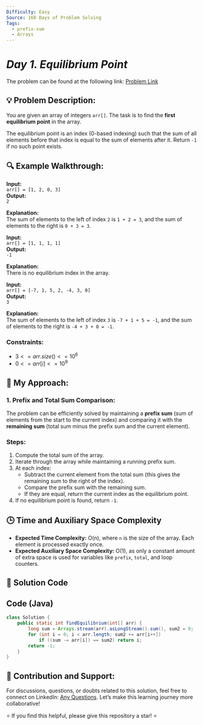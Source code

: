 ```yaml
---
Difficulty: Easy  
Source: 160 Days of Problem Solving  
Tags:
  - prefix-sum
  - Arrays
---
```


#  _Day 1. Equilibrium Point_ 


The problem can be found at the following link: [Problem Link](https://www.geeksforgeeks.org/batch/gfg-160-problems/track/prefix-sum-gfg-160/problem/equilibrium-point-1587115620)

## 💡 **Problem Description:**

You are given an array of integers `arr[]`. The task is to find the **first equilibrium point** in the array.

The equilibrium point is an index (0-based indexing) such that the sum of all elements before that index is equal to the sum of elements after it. Return `-1` if no such point exists.

## 🔍 **Example Walkthrough:**

**Input:**  
`arr[] = [1, 2, 0, 3]`  
**Output:**  
`2`  

**Explanation:**  
The sum of elements to the left of index `2` is `1 + 2 = 3`, and the sum of elements to the right is `0 + 3 = 3`.

**Input:**  
`arr[] = [1, 1, 1, 1]`  
**Output:**  
`-1`  

**Explanation:**  
There is no equilibrium index in the array.

**Input:**  
`arr[] = [-7, 1, 5, 2, -4, 3, 0]`  
**Output:**  
`3`  

**Explanation:**  
The sum of elements to the left of index `3` is `-7 + 1 + 5 = -1`, and the sum of elements to the right is `-4 + 3 + 0 = -1`.

### Constraints:
- $`3 <= arr.size() <= 10^6`$
- $`0 <= arr[i] <= 10^9`$


## 🎯 **My Approach:**

### 1. Prefix and Total Sum Comparison:
The problem can be efficiently solved by maintaining a **prefix sum** (sum of elements from the start to the current index) and comparing it with the **remaining sum** (total sum minus the prefix sum and the current element).

### Steps:
1. Compute the total sum of the array.
2. Iterate through the array while maintaining a running prefix sum.
3. At each index:
   - Subtract the current element from the total sum (this gives the remaining sum to the right of the index).
   - Compare the prefix sum with the remaining sum.
   - If they are equal, return the current index as the equilibrium point.
4. If no equilibrium point is found, return `-1`.


## 🕒 **Time and Auxiliary Space Complexity** 

- **Expected Time Complexity:** O(n), where `n` is the size of the array. Each element is processed exactly once.
- **Expected Auxiliary Space Complexity:** O(1), as only a constant amount of extra space is used for variables like `prefix`, `total`, and loop counters.

## 📝 **Solution Code**

## Code (Java)

```java
class Solution {
    public static int findEquilibrium(int[] arr) {
        long sum = Arrays.stream(arr).asLongStream().sum(), sum2 = 0;
        for (int i = 0; i < arr.length; sum2 += arr[i++])
            if ((sum -= arr[i]) == sum2) return i;
        return -1;
    }
}
```

## 🎯 **Contribution and Support:**

For discussions, questions, or doubts related to this solution, feel free to connect on LinkedIn: [Any Questions](https://www.linkedin.com/in/sanjana-yadav007). Let’s make this learning journey more collaborative!

⭐ If you find this helpful, please give this repository a star! ⭐

